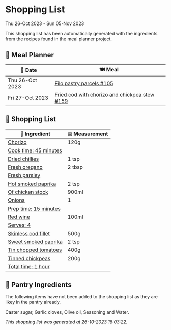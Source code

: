 # Shopping List

Thu 26-Oct 2023 - Sun 05-Nov 2023

This shopping list has been automatically generated with the ingredients from the recipes found in the meal planner project.

## 📅 Meal Planner

|📅 Date| 🍽️ Meal|
|----|----|
|Thu 26-Oct 2023|[Filo pastry parcels #105](https://github.com/jcallaghan/The-Cookbook/issues/105)|
|Fri 27-Oct 2023|[Fried cod with chorizo and chickpea stew #159](https://github.com/jcallaghan/The-Cookbook/issues/159)|

## 🛒 Shopping List

| 🍌 Ingredient| ⚖️ Measurement|
|----------|-----------|
|[Chorizo](https://www.sainsburys.co.uk/gol-ui/SearchResults/Chorizo)|120g|
|[Cook time: 45 minutes](https://www.sainsburys.co.uk/gol-ui/SearchResults/Cook%20time:%2045%20minutes)||
|[Dried chillies](https://www.sainsburys.co.uk/gol-ui/SearchResults/Dried%20chillies)|1 tsp|
|[Fresh oregano](https://www.sainsburys.co.uk/gol-ui/SearchResults/Fresh%20oregano)|2 tbsp|
|[Fresh parsley](https://www.sainsburys.co.uk/gol-ui/SearchResults/Fresh%20parsley)||
|[Hot smoked paprika](https://www.sainsburys.co.uk/gol-ui/SearchResults/Hot%20smoked%20paprika)|2 tsp|
|[Of chicken stock](https://www.sainsburys.co.uk/gol-ui/SearchResults/Of%20chicken%20stock)|900ml|
|[Onions](https://www.sainsburys.co.uk/gol-ui/SearchResults/Onions)|1|
|[Prep time: 15 minutes](https://www.sainsburys.co.uk/gol-ui/SearchResults/Prep%20time:%2015%20minutes)||
|[Red wine](https://www.sainsburys.co.uk/gol-ui/SearchResults/Red%20wine)|100ml|
|[Serves: 4](https://www.sainsburys.co.uk/gol-ui/SearchResults/Serves:%204)||
|[Skinless cod fillet](https://www.sainsburys.co.uk/gol-ui/SearchResults/Skinless%20cod%20fillet)|500g|
|[Sweet smoked paprika](https://www.sainsburys.co.uk/gol-ui/SearchResults/Sweet%20smoked%20paprika)|2 tsp|
|[Tin chopped tomatoes](https://www.sainsburys.co.uk/gol-ui/SearchResults/Tin%20chopped%20tomatoes)|400g|
|[Tinned chickpeas](https://www.sainsburys.co.uk/gol-ui/SearchResults/Tinned%20chickpeas)|200g|
|[Total time: 1 hour](https://www.sainsburys.co.uk/gol-ui/SearchResults/Total%20time:%201%20hour)||

## 🏪 Pantry Ingredients

The following items have not been added to the shopping list as they are likey in the pantry already.

Caster sugar, Garlic cloves, Olive oil, Seasoning and Water.


_This shopping list was generated at 26-10-2023 18:03:22._